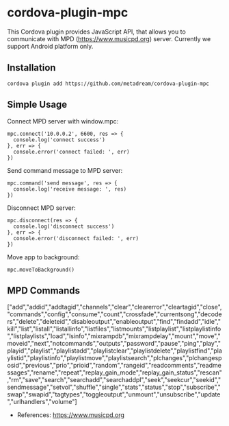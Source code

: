 # cordova-plugin-mpc

This Cordova plugin provides JavaScript API, that allows you to communicate with MPD (https://www.musicpd.org) server. Currently we support Android platform only.

## Installation

```
cordova plugin add https://github.com/metadream/cordova-plugin-mpc
```

## Simple Usage

Connect MPD server with window.mpc: 
```
mpc.connect('10.0.0.2', 6600, res => {
  console.log('connect success')
}, err => {
  console.error('connect failed: ', err)
})
```

Send command message to MPD server:
```
mpc.command('send message', res => {
  console.log('receive message: ', res)
})
```

Disconnect MPD server:
```
mpc.disconnect(res => {
  console.log('disconnect success')
}, err => {
  console.error('disconnect failed: ', err)
})
```

Move app to background:
```
mpc.moveToBackground()
```

## MPD Commands

["add","addid","addtagid","channels","clear","clearerror","cleartagid","close","commands","config","consume","count","crossfade","currentsong","decoders","delete","deleteid","disableoutput","enableoutput","find","findadd","idle","kill","list","listall","listallinfo","listfiles","listmounts","listplaylist","listplaylistinfo","listplaylists","load","lsinfo","mixrampdb","mixrampdelay","mount","move","moveid","next","notcommands","outputs","password","pause","ping","play","playid","playlist","playlistadd","playlistclear","playlistdelete","playlistfind","playlistid","playlistinfo","playlistmove","playlistsearch","plchanges","plchangesposid","previous","prio","prioid","random","rangeid","readcomments","readmessages","rename","repeat","replay_gain_mode","replay_gain_status","rescan","rm","save","search","searchadd","searchaddpl","seek","seekcur","seekid","sendmessage","setvol","shuffle","single","stats","status","stop","subscribe","swap","swapid","tagtypes","toggleoutput","unmount","unsubscribe","update","urlhandlers","volume"]

- References: https://www.musicpd.org
